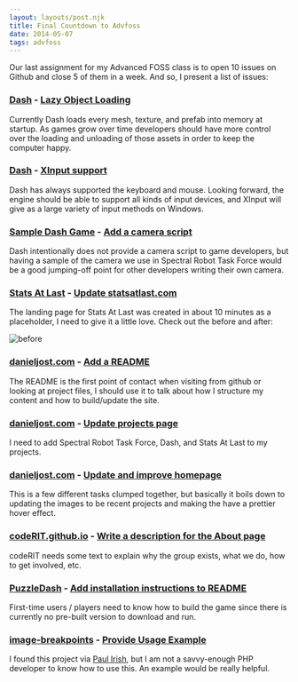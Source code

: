 ```yaml
---
layout: layouts/post.njk
title: Final Countdown to Advfoss
date: 2014-05-07
tags: advfoss
---
```


Our last assignment for my Advanced FOSS class is to open 10 issues on Github and close 5 of them in a week. And so, I present a list of issues:

### [Dash](https://github.com/Circular-Studios/Dash) - [Lazy Object Loading](https://github.com/Circular-Studios/Dash/issues/183)

Currently Dash loads every mesh, texture, and prefab into memory at startup. As games grow over time developers should have more control over the loading and unloading of those assets in order to keep the computer happy.

### [Dash](https://github.com/Circular-Studios/Dash) - [XInput support](https://github.com/Circular-Studios/Dash/issues/185)

Dash has always supported the keyboard and mouse. Looking forward, the engine should be able to support all kinds of input devices, and XInput will give as a large variety of input methods on Windows.

### [Sample Dash Game](https://github.com/Circular-Studios/Sample-Dash-Game) - [Add a camera script](https://github.com/Circular-Studios/Sample-Dash-Game/issues/3)

Dash intentionally does not provide a camera script to game developers, but having a sample of the camera we use in Spectral Robot Task Force would be a good jumping-off point for other developers writing their own camera.

### [Stats At Last](https://github.com/PxlBuzzard/StatsAtLast) - [Update statsatlast.com](https://github.com/PxlBuzzard/StatsAtLast/issues/6)

The landing page for Stats At Last was created in about 10 minutes as a placeholder, I need to give it a little love. Check out the before and after:

![before](http://res.cloudinary.com/danieljost/image/upload/v1399595775/Capture_ony5qa.png)

### [danieljost.com](https://github.com/PxlBuzzard/danieljost.com) - [Add a README](https://github.com/PxlBuzzard/danieljost.com/issues/3)

The README is the first point of contact when visiting from github or looking at project files, I should use it to talk about how I structure my content and how to build/update the site.

### [danieljost.com](https://github.com/PxlBuzzard/danieljost.com) - [Update projects page](https://github.com/PxlBuzzard/danieljost.com/issues/4)

I need to add Spectral Robot Task Force, Dash, and Stats At Last to my projects.

### [danieljost.com](https://github.com/PxlBuzzard/danieljost.com) - [Update and improve homepage](https://github.com/PxlBuzzard/danieljost.com/issues/5)

This is a few different tasks clumped together, but basically it boils down to updating the images to be recent projects and making the have a prettier hover effect.

### [codeRIT.github.io](https://github.com/codeRIT/coderit.github.io) - [Write a description for the About page](https://github.com/codeRIT/coderit.github.io/issues/2)

codeRIT needs some text to explain why the group exists, what we do, how to get involved, etc.

### [PuzzleDash](https://github.com/zeDoctor/PuzzleDash) - [Add installation instructions to README](https://github.com/zeDoctor/PuzzleDash/issues/1)

First-time users / players need to know how to build the game since there is currently no pre-built version to download and run.

### [image-breakpoints](https://github.com/cloudfour/image-breakpoints) - [Provide Usage Example](https://github.com/cloudfour/image-breakpoints/issues/1)

I found this project via [Paul Irish](https://github.com/paulirish), but I am not a savvy-enough PHP developer to know how to use this. An example would be really helpful.
